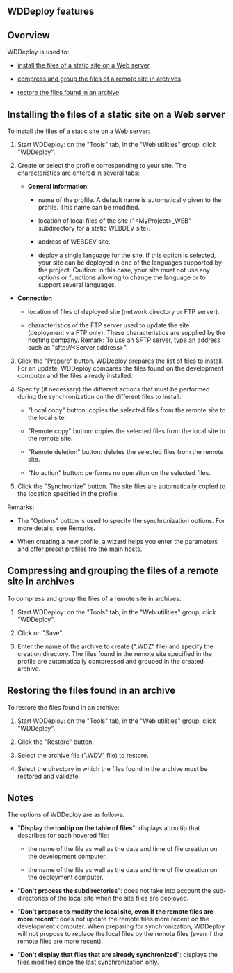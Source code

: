 


## WDDeploy features
			



<a name="NOTE1"></a>
<a name="NOTE1_1"></a>


## Overview
<a name="overview_ELTTEXTE000197"></a>
WDDeploy is used to:

- [install the files of a static site on a Web server](#NOTE2_1).

- [compress and group the files of a remote site in archives](#NOTE3_1).

- [restore the files found in an archive](#NOTE4_1).




<a name="NOTE2"></a>
<a name="NOTE2_1"></a>


## Installing the files of a static site on a Web server
<a name="installing_the_files_static_site_web_server_ELTTEXTE000221"></a>
To install the files of a static site on a Web server:

1. Start WDDeploy: on the "Tools" tab, in the "Web utilities" group, click "WDDeploy".

2. Create or select the profile corresponding to your site. The characteristics are entered in several tabs:

	- **General information**:

		- name of the profile. 
						A default name is automatically given to the profile. This name can be modified.

		- location of local files of the site ("&lt;MyProject&gt;_WEB" subdirectory for a static WEBDEV site).

		- address of WEBDEV site.

		- deploy a single language for the site. If this option is selected, your site can be deployed in one of the languages supported by the project. Caution: in this case, your site must not use any options or functions allowing to change the language or to support several languages.




- **Connection**

	- location of files of deployed site (network directory or FTP server).

	- characteristics of the FTP server used to update the site (deployment via FTP only). 
						These characteristics are supplied by the hosting company. 
						Remark: To use an SFTP server, type an address such as "sftp://&lt;Server address&gt;".

3. Click the "Prepare" button. WDDeploy prepares the list of files to install. 
	For an update, WDDeploy compares the files found on the development computer and the files already installed.

4. Specify (if necessary) the different actions that must be performed during the synchronization on the different files to install:

	- "Local copy" button: copies the selected files from the remote site to the local site.

	- "Remote copy" button: copies the selected files from the local site to the remote site.

	- "Remote deletion" button: deletes the selected files from the remote site.

	- "No action" button: performs no operation on the selected files.




5. Click the "Synchronize" button. The site files are automatically copied to the location specified in the profile.




Remarks: 

- The "Options" button is used to specify the synchronization options. For more details, see Remarks.

- When creating a new profile, a wizard helps you enter the parameters and offer preset profiles fro the main hosts.




<a name="NOTE3"></a>
<a name="NOTE3_1"></a>


## Compressing and grouping the files of a remote site in archives
<a name="compressing_and_grouping_the_files_remote_site_archives_ELTTEXTE000245"></a>
To compress and group the files of a remote site in archives:

1. Start WDDeploy: on the "Tools" tab, in the "Web utilities" group, click "WDDeploy".

2. Click on "Save".

3. Enter the name of the archive to create (".WDZ" file) and specify the creation directory. The files found in the remote site specified in the profile are automatically compressed and grouped in the created archive.




<a name="NOTE4"></a>
<a name="NOTE4_1"></a>


## Restoring the files found in an archive
<a name="restoring_the_files_found_archive_ELTTEXTE000269"></a>
To restore the files found in an archive:

1. Start WDDeploy: on the "Tools" tab, in the "Web utilities" group, click "WDDeploy".

2. Click the "Restore" button.

3. Select the archive file (".WDV" file) to restore.

4. Select the directory in which the files found in the archive must be restored and validate.




<a name="NOTE5"></a>
<a name="NOTE5_1"></a>


## Notes
<a name="notes_ELTTEXTE000293"></a>
The options of WDDeploy are as follows: 

- "**Display the tooltip on the table of files**": displays a tooltip that describes for each hovered file:

	- the name of the file as well as the date and time of file creation on the development computer.

	- the name of the file as well as the date and time of file creation on the deployment computer.




- "**Don't process the subdirectories**": does not take into account the sub-directories of the local site when the site files are deployed.

- "**Don't propose to modify the local site, even if the remote files are more recent**": does not update the remote files more recent on the development computer. When preparing for synchronization, WDDeploy will not propose to replace the local files by the remote files (even if the remote files are more recent).

- "**Don't display that files that are already synchronized**": displays the files modified since the last synchronization only.





